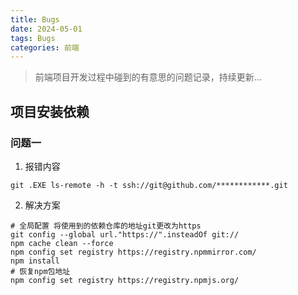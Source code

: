 ```yaml
---
title: Bugs
date: 2024-05-01
tags: Bugs
categories: 前端
---
```

> 前端项目开发过程中碰到的有意思的问题记录，持续更新...

## 项目安装依赖
### 问题一
1. 报错内容
```shell
git .EXE ls-remote -h -t ssh://git@github.com/************.git
```
2. 解决方案
```shell
# 全局配置 将使用到的依赖仓库的地址git更改为https
git config --global url."https://".insteadOf git://
npm cache clean --force
npm config set registry https://registry.npmmirror.com/
npm install
# 恢复npm包地址
npm config set registry https://registry.npmjs.org/
```